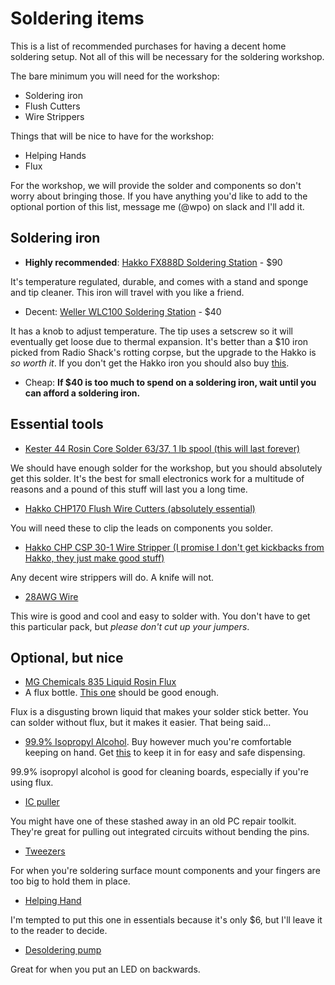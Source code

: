 Soldering items
===============

This is a list of recommended purchases for having a decent home soldering setup. Not all of this will be necessary for the soldering workshop.

The bare minimum you will need for the workshop:

- Soldering iron
- Flush Cutters
- Wire Strippers

Things that will be nice to have for the workshop:

- Helping Hands
- Flux

For the workshop, we will provide the solder and components so don't worry about bringing those. If you have anything you'd like to add to the optional portion of this list, message me (@wpo) on slack and I'll add it.

Soldering iron
--------------

- **Highly recommended**: [Hakko FX888D Soldering Station](http://www.amazon.com/Hakko-FX888D-23BY-Digital-Soldering-FX-888D/dp/B00ANZRT4M/) - $90

It's temperature regulated, durable, and comes with a stand and sponge and tip cleaner. This iron will travel with you like a friend.

- Decent: [Weller WLC100 Soldering Station](http://www.amazon.com/Weller-WLC100-40-Watt-Soldering-Station/dp/B000AS28UC/) - $40

It has a knob to adjust temperature. The tip uses a setscrew so it will eventually get loose due to thermal expansion. It's better than a $10 iron picked from Radio Shack's rotting corpse, but the upgrade to the Hakko is *so worth it*. If you don't get the Hakko iron you should also buy [this](http://www.amazon.com/Hakko-599B-02-Solder-Cleaning-Holder/dp/B00FZPGDLA/).

- Cheap: **If $40 is too much to spend on a soldering iron, wait until you can afford a soldering iron.**

Essential tools
---------------

- [Kester 44 Rosin Core Solder 63/37, 1 lb spool (this will last forever)](http://www.amazon.com/Kester-Rosin-Core-Solder-Spool/dp/B00068IJX6/)

We should have enough solder for the workshop, but you should absolutely get this solder. It's the best for small electronics work for a multitude of reasons and a pound of this stuff will last you a long time.

- [Hakko CHP170 Flush Wire Cutters (absolutely essential)](http://www.amazon.com/dp/B00FZPDG1K/)

You will need these to clip the leads on components you solder.

- [Hakko CHP CSP 30-1 Wire Stripper (I promise I don't get kickbacks from Hakko, they just make good stuff)](http://www.amazon.com/Hakko-CSP-30-1-Stripper-Maximum-Capacity/dp/B00FZPHMUG/)

Any decent wire strippers will do. A knife will not.

- [28AWG Wire](http://www.amazon.com/Stranded-Length-0-0126-Diameter-UL1007/dp/B00N51OU0W/)

This wire is good and cool and easy to solder with. You don't have to get this particular pack, but *please don't cut up your jumpers*.

Optional, but nice
------------------

- [MG Chemicals 835 Liquid Rosin Flux](http://www.amazon.com/MG-Chemicals-Corrosive-Conductive-residue/dp/B008UH4DT4/)
- A flux bottle. [This one](http://www.amazon.com/Eclipse-900-230-Flux-Bottle-Pack/dp/B000BN390Y/) should be good enough.

Flux is a disgusting brown liquid that makes your solder stick better. You can solder without flux, but it makes it easier. That being said...

- [99.9% Isopropyl Alcohol](http://www.amazon.com/MG-Chemicals-Isopropyl-Alcohol-Cleaner/dp/B008UH4AI8/). Buy however much you're comfortable keeping on hand. Get [this](http://www.amazon.com/Beauticom-Alcohol-Dispenser--Bottle--Labeled/dp/B00LZGFK2G/) to keep it in for easy and safe dispensing.

99.9% isopropyl alcohol is good for cleaning boards, especially if you're using flux.

- [IC puller](http://www.amazon.com/Stainless-Steel-Insulated-Vinyl-Puller/dp/B0002JEZ2I/)

You might have one of these stashed away in an old PC repair toolkit. They're great for pulling out integrated circuits without bending the pins.

- [Tweezers](http://www.amazon.com/Marrywindix-Tweezers-Non-magnetic-Forceps-Anti-static/dp/B00DVIEJ14/)

For when you're soldering surface mount components and your fingers are too big to hold them in place.

- [Helping Hand](http://www.amazon.com/Helping-Hand-01902-with-Magnifier/dp/B000P42O3C/)

I'm tempted to put this one in essentials because it's only $6, but I'll leave it to the reader to decide.

- [Desoldering pump](http://www.amazon.com/Parts-Express-Solder-Sucker--desoldering/dp/B015YVQ32S/)

Great for when you put an LED on backwards.
